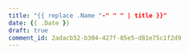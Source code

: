 ```yaml
---
title: "{{ replace .Name "-" " " | title }}"
date: {{ .Date }}
draft: true
comment_id: 2adacb52-b304-427f-85e5-d81e75c1f2d9
---
```

